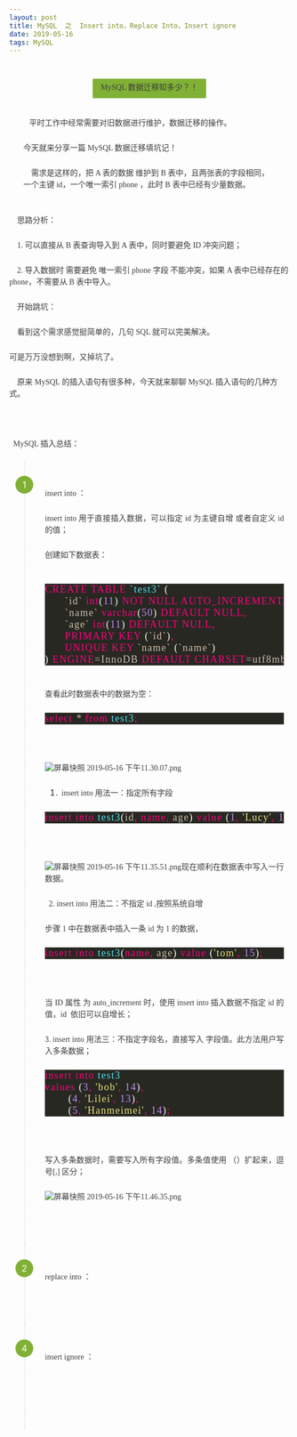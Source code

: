 ```yaml
---
layout: post
title: MySQL  之  Insert into，Replace Into，Insert ignore
date: 2019-05-16 
tags: MySQL  
---
```

 
<section data-role="outer" label="Powered by 135editor.com" style="font-size:16px;"><section data-role="outer" label="Powered by 135editor.com" style="font-size:16px;"><section class="_135editor" data-tools="135编辑器" data-id="93209" style="border: 0px none; background-color: rgba(0, 0, 0, 0); padding: 0px; background-image: url(&quot;https://mpt.135editor.com/mmbiz_png/cZV2hRpuAPgbHyW9JLVGVygYHNEx5OYce0m8qDmrb0umhicJibAu6AmiauHd8vTN4uH8QOoThVCoEd2T5Eb99LDow/0?wx_fmt=gif&quot;); background-repeat: repeat; box-sizing: border-box;" data-color="#80b135"><section style="padding: 10px; box-sizing: border-box;"><section style="width: 100%;text-align: center;" data-width="100%"><section style="display: inline-block;width: auto"><section style="height: 35px;background-color: #e9beff;margin-right: 5px;margin-left: -5px;background:url(https://image2.135editor.com/cache/remote/aHR0cHM6Ly9tbWJpei5xbG9nby5jbi9tbWJpel9wbmcvN1FSVHZrSzJxQzVBdXE2cHY4ODZOUHJMSVU1cWgwZ3ZkN0VScE53NlpqT3pjUW00WTVrd0RZdUR6RGljdk9mazlpY3hvYUU1Qjd5TlNPY25GUHp6SXdqZy8w);"></section><section style="height: 35px; padding: 0px 15px; margin-top: -30px; background-color: #80b135; line-height: 35px; color: #ffffff; box-sizing: border-box;"><p class="135brush" data-brushtype="text" style="font-size: 14px; text-align: center; letter-spacing: 0px; line-height: 1.5em; color: rgb(61, 61, 61); text-indent: 0em; padding-top: 5px; padding-bottom: 5px; font-family: 微软雅黑;">MySQL 数据迁移知多少？！</p></section></section></section></section></section><section class="_135editor" data-tools="135编辑器" data-id="93073" style="border: 0px none; box-sizing: border-box; background-color: rgba(0, 0, 0, 0); background-image: url(&quot;https://mpt.135editor.com/mmbiz/yqVAqoZvDibFBUtBHL9Y5sfbCFHfUGuqExxBdyiceVr6AmeCNjLeibibDPUic8bRkgK4X8Ria9ErYIb44KsBoA9cB31g/0?wx_fmt=jpeg&quot;); background-repeat: repeat; padding: 0px;" data-color="#80b135"><section><section style="width: 90%; margin-left: 5%; margin-bottom: 10px; padding: 5px 0px; font-size: 14px; letter-spacing: 1.5px; line-height: 2em; color: #3f3f3f; box-sizing: border-box;" class="135brush" data-width="90%"><p style="line-height: 1.5em; font-size: 14px; letter-spacing: 0px; color: rgb(61, 61, 61); text-indent: 0em; padding-top: 5px; padding-bottom: 5px; font-family: 微软雅黑;">&nbsp; &nbsp;平时工作中经常需要对旧数据进行维护，数据迁移的操作。</p><p style="line-height: 1.5em; font-size: 14px; letter-spacing: 0px; color: rgb(61, 61, 61); text-indent: 0em; padding-top: 5px; padding-bottom: 5px; font-family: 微软雅黑;">今天就来分享一篇 MySQL 数据迁移填坑记！</p><p style="line-height: 1.5em; font-size: 14px; letter-spacing: 0px; color: rgb(61, 61, 61); text-indent: 0em; padding-top: 5px; padding-bottom: 5px; font-family: 微软雅黑;">&nbsp;&nbsp;&nbsp;&nbsp;需求是这样的，把 A 表的数据 维护到 B 表中，且两张表的字段相同，一个主键 id，一个唯一索引 phone ，此时 B 表中已经有少量数据。<br></p></section></section></section><p style="line-height: 1.5em; font-size: 14px; letter-spacing: 0px; color: rgb(61, 61, 61); text-indent: 0em; padding-top: 5px; padding-bottom: 5px; font-family: 微软雅黑;">&nbsp; &nbsp; 思路分析：</p><p style="line-height: 1.5em; font-size: 14px; letter-spacing: 0px; color: rgb(61, 61, 61); text-indent: 0em; padding-top: 5px; padding-bottom: 5px; font-family: 微软雅黑;">&nbsp;&nbsp;&nbsp;&nbsp;1. 可以直接从 B 表查询导入到 A 表中，同时要避免 ID 冲突问题；<br></p><p style="line-height: 1.5em; font-size: 14px; letter-spacing: 0px; color: rgb(61, 61, 61); text-indent: 0em; padding-top: 5px; padding-bottom: 5px; font-family: 微软雅黑;">&nbsp;&nbsp;&nbsp;&nbsp;2. 导入数据时 需要避免 唯一索引 phone 字段 不能冲突，如果 A 表中已经存在的 phone，不需要从 B 表中导入。</p><p style="line-height: 1.5em; font-size: 14px; letter-spacing: 0px; color: rgb(61, 61, 61); text-indent: 0em; padding-top: 5px; padding-bottom: 5px; font-family: 微软雅黑;">&nbsp;&nbsp;&nbsp;&nbsp;开始跳坑：<br></p><p style="line-height: 1.5em; font-size: 14px; letter-spacing: 0px; color: rgb(61, 61, 61); text-indent: 0em; padding-top: 5px; padding-bottom: 5px; font-family: 微软雅黑;">&nbsp;&nbsp;&nbsp;&nbsp;看到这个需求感觉挺简单的，几句 SQL 就可以完美解决。<br></p><p style="line-height: 1.5em; font-size: 14px; letter-spacing: 0px; color: rgb(61, 61, 61); text-indent: 0em; padding-top: 5px; padding-bottom: 5px; font-family: 微软雅黑;">可是万万没想到啊，又掉坑了。</p><p style="line-height: 1.5em; font-size: 14px; letter-spacing: 0px; color: rgb(61, 61, 61); text-indent: 0em; padding-top: 5px; padding-bottom: 5px; font-family: 微软雅黑;">&nbsp;&nbsp;&nbsp;&nbsp;原来 MySQL 的插入语句有很多种，今天就来聊聊 MySQL 插入语句的几种方式。</p><p style="line-height: 1.5em; font-size: 14px; letter-spacing: 0px; color: rgb(61, 61, 61); text-indent: 0em; padding-top: 5px; padding-bottom: 5px; font-family: 微软雅黑;"><br></p><p style="line-height: 1.5em; font-size: 14px; letter-spacing: 0px; color: rgb(61, 61, 61); text-indent: 0em; padding-top: 5px; padding-bottom: 5px; font-family: 微软雅黑;">&nbsp;&nbsp;MySQL 插入总结：</p><section class="_135editor" data-tools="135编辑器" data-id="2185" style="border: 0px none; box-sizing: border-box;" data-color="#80b135"><section class="_135editor" data-tools="135编辑器" data-id="2185" style="border: 0px none; box-sizing: border-box; margin: 0px auto; width: 100%;" data-color="#80b135" data-custom="#80b135" data-width="100%"><section style="color: inherit; font-size: 16px; padding: 5px 10px 0px 35px; margin-left: 27px; border-left: 2px dotted #e4e4e4; box-sizing: border-box;"><section class="autonum" style="width: 32px; height: 32px; margin-left: -53px; margin-top: 23px; color: #ffffff; text-align: center; line-height: 32px; border-radius: 16px; background: #80b135; box-sizing: border-box;" data-original-title="" title="">1</section><section class="135brush" style="margin-top: -30px; padding-bottom: 10px; font-size: 14px; text-align: justify; letter-spacing: 1.5px; color: inherit; box-sizing: border-box;"><p style="line-height: 1.5em; font-size: 14px; letter-spacing: 0px; color: rgb(61, 61, 61); text-indent: 0em; padding-top: 5px; padding-bottom: 5px; font-family: 微软雅黑;">insert into ：</p><p style="line-height: 1.5em; font-size: 14px; letter-spacing: 0px; color: rgb(61, 61, 61); text-indent: 0em; padding-top: 5px; padding-bottom: 5px; font-family: 微软雅黑;">insert into 用于直接插入数据，可以指定 id 为主键自增 或者自定义 id 的值；</p><p style="line-height: 1.5em; font-size: 14px; letter-spacing: 0px; color: rgb(61, 61, 61); text-indent: 0em; padding-top: 5px; padding-bottom: 5px; font-family: 微软雅黑;">创建如下数据表：</p><pre style="background-color: rgb(39, 40, 34); color: rgb(207, 191, 173); font-size: 13.5pt; font-family: &quot;Source Code Pro&quot;;"><span style="font-size: 18px;"><span style="color: #ff007f;"></span></span></pre><pre style="background-color: rgb(39, 40, 34); color: rgb(207, 191, 173); font-size: 13.5pt; font-family: &quot;Source Code Pro&quot;;"><span style="color:#ff007f;">CREATE TABLE </span><span style="color:#52e3f6;">`test3` </span><span style="color:#f9faf4;">(<br></span><span style="color:#f9faf4;"> &nbsp; &nbsp; &nbsp;</span>`id` <span style="color:#ff007f;">int</span><span style="color:#f9faf4;">(</span><span style="color:#c48cff;">11</span><span style="color:#f9faf4;">) </span><span style="color:#ff007f;">NOT NULL AUTO_INCREMENT,<br></span><span style="color:#ff007f;"> &nbsp; &nbsp; &nbsp;</span>`name` <span style="color:#ff007f;">varchar</span><span style="color:#f9faf4;">(</span><span style="color:#c48cff;">50</span><span style="color:#f9faf4;">) </span><span style="color:#ff007f;">DEFAULT NULL,<br></span><span style="color:#ff007f;"> &nbsp; &nbsp; &nbsp;</span>`age` <span style="color:#ff007f;">int</span><span style="color:#f9faf4;">(</span><span style="color:#c48cff;">11</span><span style="color:#f9faf4;">) </span><span style="color:#ff007f;">DEFAULT NULL,<br></span><span style="color:#ff007f;"> &nbsp; &nbsp; &nbsp;PRIMARY KEY </span><span style="color:#f9faf4;">(</span>`id`<span style="color:#f9faf4;">)</span><span style="color:#ff007f;">,<br></span><span style="color:#ff007f;"> &nbsp; &nbsp; &nbsp;UNIQUE KEY </span>`name` <span style="color:#f9faf4;">(</span>`name`<span style="color:#f9faf4;">)<br></span><span style="color:#f9faf4;">) </span><span style="color:#ff007f;">ENGINE</span>=InnoDB <span style="color:#ff007f;">DEFAULT CHARSET</span>=utf8mb4 <span style="color:#ff007f;">COLLATE</span>=<span style="color:#52e3f6;">utf8mb4_0900_ai_ci</span></pre><pre style="background-color: rgb(39, 40, 34); color: rgb(207, 191, 173); font-size: 13.5pt; font-family: &quot;Source Code Pro&quot;;"><span style="font-size: 18px;"><span style="color: #ff007f; font-size: 18px;"></span></span></pre><p style="line-height: 1.5em; font-size: 14px; letter-spacing: 0px; color: rgb(61, 61, 61); text-indent: 0em; padding-top: 5px; padding-bottom: 5px; font-family: 微软雅黑;">查看此时数据表中的数据为空：<br></p><pre style="background-color: rgb(39, 40, 34); color: rgb(207, 191, 173); font-size: 13.5pt; font-family: &quot;Source Code Pro&quot;;"><span style="color:#ff007f;">select </span><span style="font-style:italic;">* </span><span style="color:#ff007f;">from </span><span style="color:#52e3f6;">test3</span><span style="color:#ff007f;">;</span></pre><p style="line-height: 1.5em; font-size: 14px; letter-spacing: 0px; color: rgb(61, 61, 61); text-indent: 0em; padding-top: 5px; padding-bottom: 5px; font-family: 微软雅黑;"><br></p><p style="line-height: 1.5em; font-size: 14px; letter-spacing: 0px; color: rgb(61, 61, 61); text-indent: 0em; padding-top: 5px; padding-bottom: 5px; font-family: 微软雅黑;"><img src="http://image.135editor.com/files/users/576/5766750/201905/Kjcwm6kf_eAuU.png" data-ratio="1" alt="屏幕快照 2019-05-16 下午11.30.07.png" style="letter-spacing: 0px; text-indent: 0em; caret-color: red;"><br></p><ol class=" list-paddingleft-2" style="list-style-type: decimal; margin: 0px; padding: 0px 0px 0px 30px;"><li><p style="line-height: 1.5em; font-size: 14px; letter-spacing: 0px; color: rgb(61, 61, 61); text-indent: 0em; padding-top: 5px; padding-bottom: 5px; font-family: 微软雅黑;">insert into 用法一：指定所有字段</p></li></ol><pre style="background-color: rgb(39, 40, 34); color: rgb(207, 191, 173); font-size: 13.5pt; font-family: &quot;Source Code Pro&quot;;"><span style="font-size: 18px;"><span style="color: #ff007f;">insert into </span><span style="color: #52e3f6;">test3</span><span style="color: #f9faf4;">(</span>id<span style="color: #ff007f;">, name, </span>age<span style="color: #f9faf4;">) </span><span style="color: #ff007f;">value </span><span style="color: #f9faf4;">(</span><span style="color: #c48cff;">1</span><span style="color: #ff007f;">, </span><span style="color: #ece47e;">'Lucy'</span><span style="color: #ff007f;">, </span><span style="color: #c48cff;">19</span><span style="color: #f9faf4;">)</span><span style="color: #ff007f;">;</span></span></pre><p style="line-height: 1.5em; font-size: 14px; letter-spacing: 0px; color: rgb(61, 61, 61); text-indent: 0em; padding-top: 5px; padding-bottom: 5px; font-family: 微软雅黑;"><br></p><p style="line-height: 1.5em; font-size: 14px; letter-spacing: 0px; color: rgb(61, 61, 61); text-indent: 0em; padding-top: 5px; padding-bottom: 5px; font-family: 微软雅黑;"><img src="http://image.135editor.com/files/users/576/5766750/201905/uQdVzvZX_GJEG.png" data-ratio="1" alt="屏幕快照 2019-05-16 下午11.35.51.png">现在顺利在数据表中写入一行数据。</p><p style="line-height: 1.5em; font-size: 14px; letter-spacing: 0px; color: rgb(61, 61, 61); text-indent: 0em; padding-top: 5px; padding-bottom: 5px; font-family: 微软雅黑;">&nbsp; 2. insert into 用法二：不指定 id ,按照系统自增</p><p style="line-height: 1.5em; font-size: 14px; letter-spacing: 0px; color: rgb(61, 61, 61); text-indent: 0em; padding-top: 5px; padding-bottom: 5px; font-family: 微软雅黑;">步骤 1 中在数据表中插入一条 id 为 1 的数据，</p><pre style="background-color: rgb(39, 40, 34); color: rgb(207, 191, 173); font-size: 13.5pt; font-family: &quot;Source Code Pro&quot;;"><span style="color:#ff007f;">insert into </span><span style="color:#52e3f6;">test3</span><span style="color:#f9faf4;">(</span><span style="color:#ff007f;">name, </span>age<span style="color:#f9faf4;">) </span><span style="color:#ff007f;">value </span><span style="color:#f9faf4;">(</span><span style="color:#ece47e;">'tom'</span><span style="color:#ff007f;">, </span><span style="color:#c48cff;">15</span><span style="color:#f9faf4;">)</span><span style="color:#ff007f;">;<br></span></pre><p style="line-height: 1.5em; font-size: 14px; letter-spacing: 0px; color: rgb(61, 61, 61); text-indent: 0em; padding-top: 5px; padding-bottom: 5px; font-family: 微软雅黑;"><br></p><p style="line-height: 1.5em; font-size: 14px; letter-spacing: 0px; color: rgb(61, 61, 61); text-indent: 0em; padding-top: 5px; padding-bottom: 5px; font-family: 微软雅黑;">当 ID 属性 为 auto_increment 时，使用 insert into 插入数据不指定 id 的值，id&nbsp; 依旧可以自增长；</p><p style="line-height: 1.5em; font-size: 14px; letter-spacing: 0px; color: rgb(61, 61, 61); text-indent: 0em; padding-top: 5px; padding-bottom: 5px; font-family: 微软雅黑;">3. insert into 用法三：不指定字段名，直接写入 字段值。此方法用户写入多条数据；</p><pre style="background-color: rgb(39, 40, 34); color: rgb(207, 191, 173); font-size: 13.5pt; font-family: &quot;Source Code Pro&quot;;"><span style="color:#ff007f;">insert into </span><span style="color:#52e3f6;">test3<br></span><span style="color:#ff007f;">values </span><span style="color:#f9faf4;">(</span><span style="color:#c48cff;">3</span><span style="color:#ff007f;">, </span><span style="color:#ece47e;">'bob'</span><span style="color:#ff007f;">, </span><span style="color:#c48cff;">14</span><span style="color:#f9faf4;">)</span><span style="color:#ff007f;">,<br></span><span style="color:#ff007f;"> &nbsp; &nbsp; &nbsp; </span><span style="color:#f9faf4;">(</span><span style="color:#c48cff;">4</span><span style="color:#ff007f;">, </span><span style="color:#ece47e;">'Lilei'</span><span style="color:#ff007f;">, </span><span style="color:#c48cff;">13</span><span style="color:#f9faf4;">)</span><span style="color:#ff007f;">,<br></span><span style="color:#ff007f;"> &nbsp; &nbsp; &nbsp; </span><span style="color:#f9faf4;">(</span><span style="color:#c48cff;">5</span><span style="color:#ff007f;">, </span><span style="color:#ece47e;">'Hanmeimei'</span><span style="color:#ff007f;">, </span><span style="color:#c48cff;">14</span><span style="color:#f9faf4;">)</span><span style="color:#ff007f;">;</span></pre><p style="line-height: 1.5em; font-size: 14px; letter-spacing: 0px; color: rgb(61, 61, 61); text-indent: 0em; padding-top: 5px; padding-bottom: 5px; font-family: 微软雅黑;"><br></p><p style="line-height: 1.5em; font-size: 14px; letter-spacing: 0px; color: rgb(61, 61, 61); text-indent: 0em; padding-top: 5px; padding-bottom: 5px; font-family: 微软雅黑;">写入多条数据时，需要写入所有字段值。多条值使用 （）扩起来，逗号[,] 区分；</p><p style="line-height: 1.5em; font-size: 14px; letter-spacing: 0px; color: rgb(61, 61, 61); text-indent: 0em; padding-top: 5px; padding-bottom: 5px; font-family: 微软雅黑;"><img src="http://image.135editor.com/files/users/576/5766750/201905/PYan9FUx_ncQP.png" data-ratio="1" alt="屏幕快照 2019-05-16 下午11.46.35.png"></p><p style="line-height: 1.5em; font-size: 14px; letter-spacing: 0px; color: rgb(61, 61, 61); text-indent: 0em; padding-top: 5px; padding-bottom: 5px; font-family: 微软雅黑;"><br></p></section></section></section></section><section class="_135editor" data-tools="135编辑器" data-id="2185" style="border: 0px none; box-sizing: border-box;" data-color="#80b135"><section class="_135editor" data-tools="135编辑器" data-id="2185" style="border: 0px none; box-sizing: border-box;" data-color="#80b135" data-custom="#80b135"><section style="color: inherit; font-size: 16px; padding: 5px 10px 0px 35px; margin-left: 27px; border-left: 2px dotted #e4e4e4; box-sizing: border-box;"><section class="autonum" style="width: 32px; height: 32px; margin-left: -53px; margin-top: 23px; color: #ffffff; text-align: center; line-height: 32px; border-radius: 16px; background: #80b135; box-sizing: border-box;" data-original-title="" title="" data-num="2">2</section><section class="135brush" style="margin-top: -30px; padding-bottom: 10px; font-size: 14px; text-align: justify; letter-spacing: 1.5px; color: inherit; box-sizing: border-box;"><p style="line-height: 1.5em; font-size: 14px; letter-spacing: 0px; color: rgb(61, 61, 61); text-indent: 0em; padding-top: 5px; padding-bottom: 5px; font-family: 微软雅黑;">replace into ：</p><p style="line-height: 1.5em; font-size: 14px; letter-spacing: 0px; color: rgb(61, 61, 61); text-indent: 0em; padding-top: 5px; padding-bottom: 5px; font-family: 微软雅黑;"><br></p></section></section></section></section><section class="_135editor" data-tools="135编辑器" data-id="2185" style="border: 0px none; box-sizing: border-box;" data-color="#80b135"><section class="_135editor" data-tools="135编辑器" data-id="2185" style="border: 0px none; box-sizing: border-box;" data-color="#80b135" data-custom="#80b135"><section style="color: inherit; font-size: 16px; padding: 5px 10px 0px 35px; margin-left: 27px; border-left: 2px dotted #e4e4e4; box-sizing: border-box;"><section class="autonum" style="width: 32px; height: 32px; margin-left: -53px; margin-top: 23px; color: #ffffff; text-align: center; line-height: 32px; border-radius: 16px; background: #80b135; box-sizing: border-box;" data-original-title="" title="" data-num="4">4</section><section class="135brush" style="margin-top: -30px; padding-bottom: 10px; font-size: 14px; text-align: justify; letter-spacing: 1.5px; color: inherit; box-sizing: border-box;"><p style="line-height: 1.5em; font-size: 14px; letter-spacing: 0px; color: rgb(61, 61, 61); text-indent: 0em; padding-top: 5px; padding-bottom: 5px; font-family: 微软雅黑;">insert ignore&nbsp;<span style="letter-spacing: 0px; text-indent: 0em; caret-color: red;">：</span></p><p style="line-height: 1.5em; font-size: 14px; letter-spacing: 0px; color: rgb(61, 61, 61); text-indent: 0em; padding-top: 5px; padding-bottom: 5px; font-family: 微软雅黑;"><br></p><p style="line-height: 1.5em; font-size: 14px; letter-spacing: 0px; color: rgb(61, 61, 61); text-indent: 0em; padding-top: 5px; padding-bottom: 5px; font-family: 微软雅黑;"><br></p></section></section></section></section><p style="line-height: 1.5em; font-size: 14px; letter-spacing: 0px; color: rgb(61, 61, 61); text-indent: 0em; padding-top: 5px; padding-bottom: 5px; font-family: 微软雅黑;"><br></p></section></section>